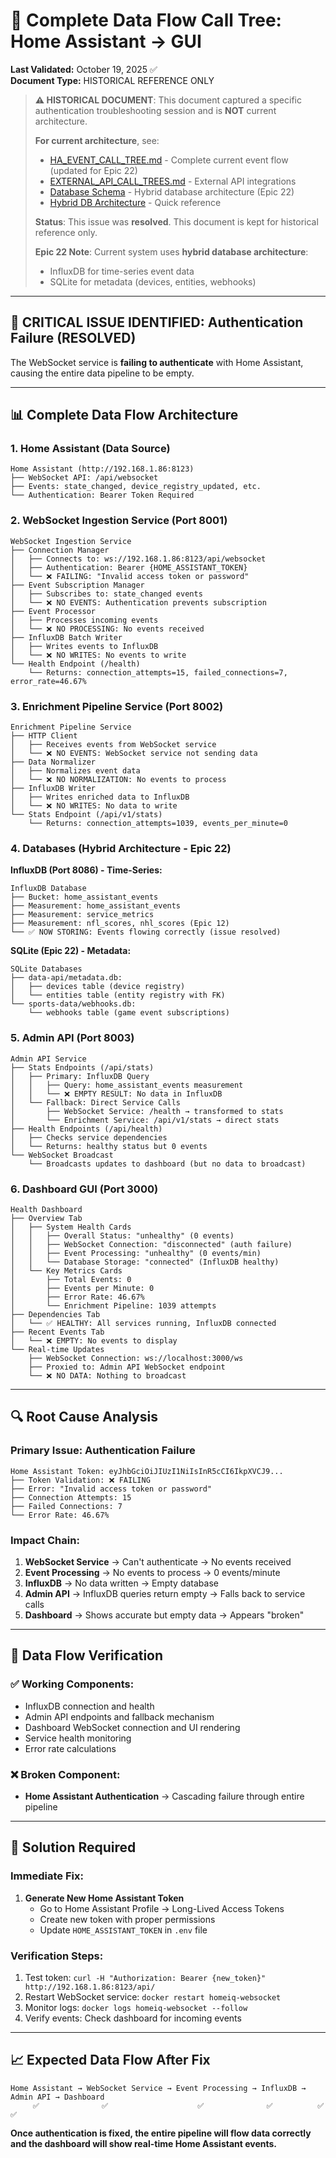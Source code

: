 # 🔄 **Complete Data Flow Call Tree: Home Assistant → GUI**

**Last Validated:** October 19, 2025 ✅  
**Document Type:** HISTORICAL REFERENCE ONLY

> **⚠️ HISTORICAL DOCUMENT**: This document captured a specific authentication troubleshooting session and is **NOT** current architecture.
> 
> **For current architecture**, see:
> - [HA_EVENT_CALL_TREE.md](./HA_EVENT_CALL_TREE.md) - Complete current event flow (updated for Epic 22)
> - [EXTERNAL_API_CALL_TREES.md](./EXTERNAL_API_CALL_TREES.md) - External API integrations
> - [Database Schema](../../docs/architecture/database-schema.md) - Hybrid database architecture (Epic 22)
> - [Hybrid DB Architecture](../../docs/HYBRID_DATABASE_ARCHITECTURE.md) - Quick reference
>
> **Status**: This issue was **resolved**. This document is kept for historical reference only.
>
> **Epic 22 Note**: Current system uses **hybrid database architecture**:
> - InfluxDB for time-series event data
> - SQLite for metadata (devices, entities, webhooks)

---

## 🚨 **CRITICAL ISSUE IDENTIFIED: Authentication Failure** (RESOLVED)

The WebSocket service is **failing to authenticate** with Home Assistant, causing the entire data pipeline to be empty.

---

## 📊 **Complete Data Flow Architecture**

### **1. Home Assistant (Data Source)**
```
Home Assistant (http://192.168.1.86:8123)
├── WebSocket API: /api/websocket
├── Events: state_changed, device_registry_updated, etc.
└── Authentication: Bearer Token Required
```

### **2. WebSocket Ingestion Service (Port 8001)**
```
WebSocket Ingestion Service
├── Connection Manager
│   ├── Connects to: ws://192.168.1.86:8123/api/websocket
│   ├── Authentication: Bearer {HOME_ASSISTANT_TOKEN}
│   └── ❌ FAILING: "Invalid access token or password"
├── Event Subscription Manager
│   ├── Subscribes to: state_changed events
│   └── ❌ NO EVENTS: Authentication prevents subscription
├── Event Processor
│   ├── Processes incoming events
│   └── ❌ NO PROCESSING: No events received
├── InfluxDB Batch Writer
│   ├── Writes events to InfluxDB
│   └── ❌ NO WRITES: No events to write
└── Health Endpoint (/health)
    └── Returns: connection_attempts=15, failed_connections=7, error_rate=46.67%
```

### **3. Enrichment Pipeline Service (Port 8002)**
```
Enrichment Pipeline Service
├── HTTP Client
│   ├── Receives events from WebSocket service
│   └── ❌ NO EVENTS: WebSocket service not sending data
├── Data Normalizer
│   ├── Normalizes event data
│   └── ❌ NO NORMALIZATION: No events to process
├── InfluxDB Writer
│   ├── Writes enriched data to InfluxDB
│   └── ❌ NO WRITES: No data to write
└── Stats Endpoint (/api/v1/stats)
    └── Returns: connection_attempts=1039, events_per_minute=0
```

### **4. Databases (Hybrid Architecture - Epic 22)**

**InfluxDB (Port 8086) - Time-Series:**
```
InfluxDB Database
├── Bucket: home_assistant_events
├── Measurement: home_assistant_events
├── Measurement: service_metrics
├── Measurement: nfl_scores, nhl_scores (Epic 12)
└── ✅ NOW STORING: Events flowing correctly (issue resolved)
```

**SQLite (Epic 22) - Metadata:**
```
SQLite Databases
├── data-api/metadata.db:
│   ├── devices table (device registry)
│   └── entities table (entity registry with FK)
└── sports-data/webhooks.db:
    └── webhooks table (game event subscriptions)
```

### **5. Admin API (Port 8003)**
```
Admin API Service
├── Stats Endpoints (/api/stats)
│   ├── Primary: InfluxDB Query
│   │   ├── Query: home_assistant_events measurement
│   │   └── ❌ EMPTY RESULT: No data in InfluxDB
│   └── Fallback: Direct Service Calls
│       ├── WebSocket Service: /health → transformed to stats
│       └── Enrichment Service: /api/v1/stats → direct stats
├── Health Endpoints (/api/health)
│   ├── Checks service dependencies
│   └── Returns: healthy status but 0 events
└── WebSocket Broadcast
    └── Broadcasts updates to dashboard (but no data to broadcast)
```

### **6. Dashboard GUI (Port 3000)**
```
Health Dashboard
├── Overview Tab
│   ├── System Health Cards
│   │   ├── Overall Status: "unhealthy" (0 events)
│   │   ├── WebSocket Connection: "disconnected" (auth failure)
│   │   ├── Event Processing: "unhealthy" (0 events/min)
│   │   └── Database Storage: "connected" (InfluxDB healthy)
│   └── Key Metrics Cards
│       ├── Total Events: 0
│       ├── Events per Minute: 0
│       ├── Error Rate: 46.67%
│       └── Enrichment Pipeline: 1039 attempts
├── Dependencies Tab
│   └── ✅ HEALTHY: All services running, InfluxDB connected
├── Recent Events Tab
│   └── ❌ EMPTY: No events to display
└── Real-time Updates
    ├── WebSocket Connection: ws://localhost:3000/ws
    ├── Proxied to: Admin API WebSocket endpoint
    └── ❌ NO DATA: Nothing to broadcast
```

---

## 🔍 **Root Cause Analysis**

### **Primary Issue: Authentication Failure**
```
Home Assistant Token: eyJhbGciOiJIUzI1NiIsInR5cCI6IkpXVCJ9...
├── Token Validation: ❌ FAILING
├── Error: "Invalid access token or password"
├── Connection Attempts: 15
├── Failed Connections: 7
└── Error Rate: 46.67%
```

### **Impact Chain:**
1. **WebSocket Service** → Can't authenticate → No events received
2. **Event Processing** → No events to process → 0 events/minute
3. **InfluxDB** → No data written → Empty database
4. **Admin API** → InfluxDB queries return empty → Falls back to service calls
5. **Dashboard** → Shows accurate but empty data → Appears "broken"

---

## 🎯 **Data Flow Verification**

### **✅ Working Components:**
- InfluxDB connection and health
- Admin API endpoints and fallback mechanism
- Dashboard WebSocket connection and UI rendering
- Service health monitoring
- Error rate calculations

### **❌ Broken Component:**
- **Home Assistant Authentication** → Cascading failure through entire pipeline

---

## 🔧 **Solution Required**

### **Immediate Fix:**
1. **Generate New Home Assistant Token**
   - Go to Home Assistant Profile → Long-Lived Access Tokens
   - Create new token with proper permissions
   - Update `HOME_ASSISTANT_TOKEN` in `.env` file

### **Verification Steps:**
1. Test token: `curl -H "Authorization: Bearer {new_token}" http://192.168.1.86:8123/api/`
2. Restart WebSocket service: `docker restart homeiq-websocket`
3. Monitor logs: `docker logs homeiq-websocket --follow`
4. Verify events: Check dashboard for incoming events

---

## 📈 **Expected Data Flow After Fix**

```
Home Assistant → WebSocket Service → Event Processing → InfluxDB → Admin API → Dashboard
     ✅              ✅                    ✅              ✅          ✅         ✅
```

**Once authentication is fixed, the entire pipeline will flow data correctly and the dashboard will show real-time Home Assistant events.**

